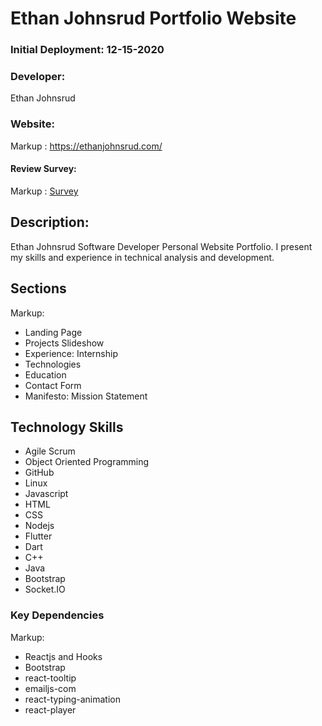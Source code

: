 # Ethan Johnsrud Portfolio Website # 
### Initial Deployment: 12-15-2020 ###

### Developer: ###
Ethan Johnsrud

### Website: ###
Markup : <https://ethanjohnsrud.com/>

#### Review Survey: ####
Markup : [Survey](https://docs.google.com/forms/d/e/1FAIpQLSd41fhPOX7sKgfUOmtcL-FUGuOT-F935puawc1ikkWci9mhdw/viewform)

## Description: ##
Ethan Johnsrud Software Developer Personal Website Portfolio.  I present my skills and experience in technical analysis and development.  

## Sections ##
Markup:
- Landing Page
- Projects Slideshow
- Experience: Internship
- Technologies
- Education
- Contact Form
- Manifesto: Mission Statement

## Technology Skills ##
* Agile Scrum
* Object Oriented Programming
* GitHub
* Linux
* Javascript
* HTML
* CSS
* Nodejs
* Flutter
* Dart
* C++
* Java
* Bootstrap
* Socket.IO

### Key Dependencies ###
Markup:
* Reactjs and Hooks
* Bootstrap
* react-tooltip
* emailjs-com
* react-typing-animation
* react-player